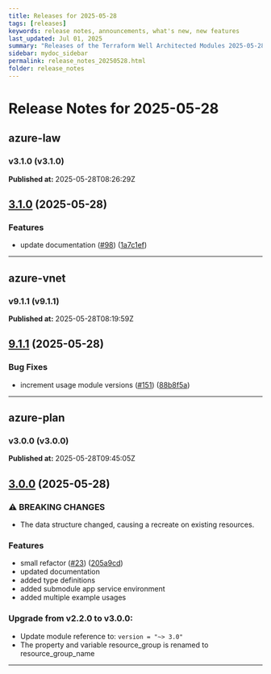 ```yaml
---
title: Releases for 2025-05-28
tags: [releases]
keywords: release notes, announcements, what's new, new features
last_updated: Jul 01, 2025
summary: "Releases of the Terraform Well Architected Modules 2025-05-28"
sidebar: mydoc_sidebar
permalink: release_notes_20250528.html
folder: release_notes
---
```


# Release Notes for 2025-05-28

## azure-law
### v3.1.0 (v3.1.0)
**Published at:** 2025-05-28T08:26:29Z

## [3.1.0](https://github.com/CloudNationHQ/terraform-azure-law/compare/v3.0.0...v3.1.0) (2025-05-28)


### Features

* update documentation ([#98](https://github.com/CloudNationHQ/terraform-azure-law/issues/98)) ([1a7c1ef](https://github.com/CloudNationHQ/terraform-azure-law/commit/1a7c1ef5237dab8d8e533c4550eabcdfb6969256))

---

## azure-vnet
### v9.1.1 (v9.1.1)
**Published at:** 2025-05-28T08:19:59Z

## [9.1.1](https://github.com/CloudNationHQ/terraform-azure-vnet/compare/v9.1.0...v9.1.1) (2025-05-28)


### Bug Fixes

* increment usage module versions ([#151](https://github.com/CloudNationHQ/terraform-azure-vnet/issues/151)) ([88b8f5a](https://github.com/CloudNationHQ/terraform-azure-vnet/commit/88b8f5a1233c549370e771ee84ee8a50053a913b))

---

## azure-plan
### v3.0.0 (v3.0.0)
**Published at:** 2025-05-28T09:45:05Z

## [3.0.0](https://github.com/CloudNationHQ/terraform-azure-plan/compare/v2.2.0...v3.0.0) (2025-05-28)


### ⚠ BREAKING CHANGES

* The data structure changed, causing a recreate on existing resources.

### Features

* small refactor ([#23](https://github.com/CloudNationHQ/terraform-azure-plan/issues/23)) ([205a9cd](https://github.com/CloudNationHQ/terraform-azure-plan/commit/205a9cdefff5cf94d16d7c2ffbf49f832141ea8a))
* updated documentation
* added type definitions
* added submodule app service environment
* added multiple example usages

### Upgrade from v2.2.0 to v3.0.0:

- Update module reference to: `version = "~> 3.0"`
- The property and variable resource_group is renamed to resource_group_name

---

